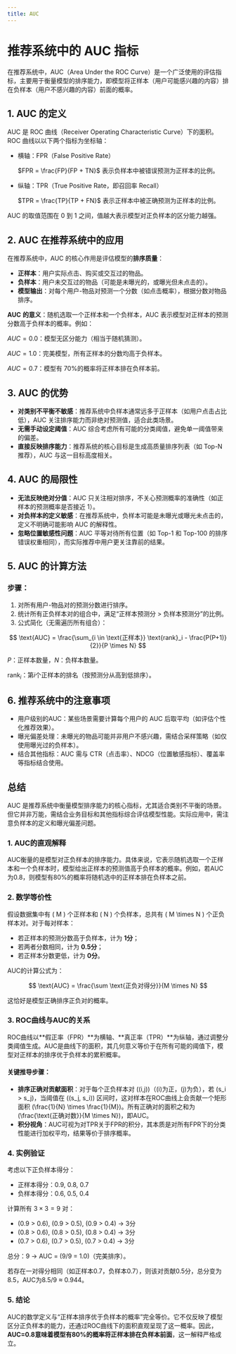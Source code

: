 ```yaml
---
title: AUC
---
```


# 推荐系统中的 AUC 指标

在推荐系统中，AUC（Area Under the ROC Curve）是一个广泛使用的评估指标，主要用于衡量模型的排序能力，即模型将正样本（用户可能感兴趣的内容）排在负样本（用户不感兴趣的内容）前面的概率。

## 1. AUC 的定义

AUC 是 ROC 曲线（Receiver Operating Characteristic Curve）下的面积。ROC 曲线以以下两个指标为坐标轴：

- 横轴：FPR（False Positive Rate）

  $FPR = \frac{FP}{FP + TN}$ 表示负样本中被错误预测为正样本的比例。

- 纵轴：TPR（True Positive Rate，即召回率 Recall）

  $TPR = \frac{TP}{TP + FN}$ 表示正样本中被正确预测为正样本的比例。

AUC 的取值范围在 0 到 1 之间，值越大表示模型对正负样本的区分能力越强。

## 2. AUC 在推荐系统中的应用

在推荐系统中，AUC 的核心作用是评估模型的**排序质量**：

- **正样本**：用户实际点击、购买或交互过的物品。
- **负样本**：用户未交互过的物品（可能是未曝光的，或曝光但未点击的）。
- **模型输出**：对每个用户-物品对预测一个分数（如点击概率），根据分数对物品排序。

**AUC** **的意义**：随机选取一个正样本和一个负样本，AUC 表示模型对正样本的预测分数高于负样本的概率。例如：

$AUC=0.0$：模型无区分能力（相当于随机猜测）。

$AUC=1.0$：完美模型，所有正样本的分数均高于负样本。

$AUC=0.7$：模型有 70%的概率将正样本排在负样本前。

## 3. AUC 的优势

- **对类别不平衡不敏感**：推荐系统中负样本通常远多于正样本（如用户点击占比低），AUC 关注排序能力而非绝对预测值，适合此类场景。
- **无需手动设定阈值**：AUC 综合考虑所有可能的分类阈值，避免单一阈值带来的偏差。
- **直接反映排序能力**：推荐系统的核心目标是生成高质量排序列表（如 Top-N 推荐），AUC 与这一目标高度相关。

## 4. AUC 的局限性

- **无法反映绝对分值**：AUC 只关注相对排序，不关心预测概率的准确性（如正样本的预测概率是否接近 1）。
- **对负样本的定义敏感**：在推荐系统中，负样本可能是未曝光或曝光未点击的，定义不明确可能影响 AUC 的解释性。
- **忽略位置敏感性问题**：AUC 平等对待所有位置（如 Top-1 和 Top-100 的排序错误权重相同），而实际推荐中用户更关注靠前的结果。

## 5. AUC 的计算方法

### 步骤：

1. 对所有用户-物品对的预测分数进行排序。
2. 统计所有正负样本对的组合中，满足“正样本预测分 > 负样本预测分”的比例。
3. 公式简化（无需遍历所有组合）：

$$
\text{AUC} = \frac{\sum_{i \in \text{正样本}} \text{rank}_i - \frac{P(P+1)}{2}}{P \times N}
$$



 $P$：正样本数量，$N$：负样本数量。

 $\text{rank}_i$：第$i$个正样本的排名（按预测分从高到低排序）。

## 6. 推荐系统中的注意事项

- 用户级别的AUC：某些场景需要计算每个用户的 AUC 后取平均（如评估个性化推荐效果）。
- 曝光偏差处理：未曝光的物品可能并非用户不感兴趣，需结合采样策略（如仅使用曝光过的负样本）。
- 结合其他指标：AUC 需与 CTR（点击率）、NDCG（位置敏感指标）、覆盖率等指标结合使用。

## 总结

AUC 是推荐系统中衡量模型排序能力的核心指标，尤其适合类别不平衡的场景。但它并非万能，需结合业务目标和其他指标综合评估模型性能。实际应用中，需注意负样本的定义和曝光偏差问题。

### 1. AUC的直观解释

AUC衡量的是模型对正负样本的排序能力。具体来说，它表示随机选取一个正样本和一个负样本时，模型给出正样本的预测值高于负样本的概率。例如，若AUC为0.8，则模型有80%的概率将随机选中的正样本排在负样本之前。

### 2. 数学等价性

假设数据集中有 \( M \) 个正样本和 \( N \) 个负样本，总共有 \( M \times N \) 个正负样本对。对于每对样本：

- 若正样本的预测分数高于负样本，计为 **1分**；
- 若两者分数相同，计为 **0.5分**；
- 若正样本分数更低，计为 **0分**。

AUC的计算公式为：

$$
\text{AUC} = \frac{\sum \text{正负对得分}}{M \times N}
$$

这恰好是模型正确排序正负对的概率。

### 3. ROC曲线与AUC的关系

ROC曲线以**假正率（FPR）**为横轴、**真正率（TPR）**为纵轴，通过调整分类阈值生成。AUC是曲线下的面积，其几何意义等价于在所有可能的阈值下，模型对正样本的排序优于负样本的累积概率。

#### 关键推导步骤：

- **排序正确对贡献面积**：对于每个正负样本对 \((i,j)\)（\(i\)为正，\(j\)为负），若 \(s_i > s_j\)，当阈值在 \((s_j, s_i)\) 区间时，这对样本在ROC曲线上会贡献一个矩形面积 \(\frac{1}{N} \times \frac{1}{M}\)。所有正确对的面积之和为 \(\frac{\text{正确对数}}{M \times N}\)，即AUC。
- **积分视角**：AUC可视为对TPR关于FPR的积分，其本质是对所有FPR下的分类性能进行加权平均，结果等价于排序概率。

### 4. 实例验证

考虑以下正负样本得分：

- 正样本得分：0.9, 0.8, 0.7
- 负样本得分：0.6, 0.5, 0.4

计算所有 $3 \times 3 = 9$ 对：

- (0.9 > 0.6), (0.9 > 0.5), (0.9 > 0.4) → 3分  
- (0.8 > 0.6), (0.8 > 0.5), (0.8 > 0.4) → 3分  
- (0.7 > 0.6), (0.7 > 0.5), (0.7 > 0.4) → 3分  

总分：9 → AUC = \(9/9 = 1.0\)（完美排序）。

若存在一对得分相同（如正样本0.7，负样本0.7），则该对贡献0.5分，总分变为8.5，AUC为8.5/9 ≈ 0.944。

### 5. **结论**

AUC的数学定义与“正样本排序优于负样本的概率”完全等价。它不仅反映了模型区分正负样本的能力，还通过ROC曲线下的面积直观呈现了这一概率。因此，**AUC=0.8意味着模型有80%的概率将正样本排在负样本前面**，这一解释严格成立。